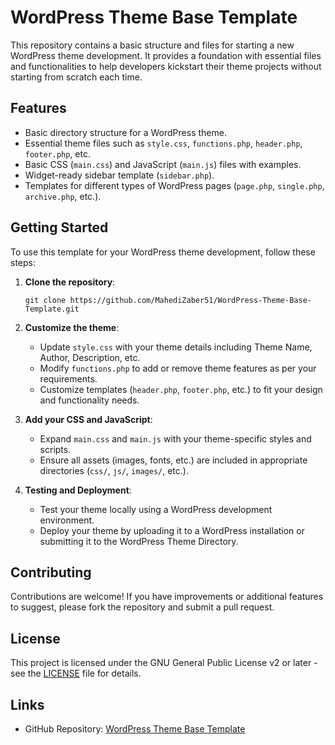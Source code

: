 # WordPress Theme Base Template

This repository contains a basic structure and files for starting a new WordPress theme development. It provides a foundation with essential files and functionalities to help developers kickstart their theme projects without starting from scratch each time.

## Features

- Basic directory structure for a WordPress theme.
- Essential theme files such as `style.css`, `functions.php`, `header.php`, `footer.php`, etc.
- Basic CSS (`main.css`) and JavaScript (`main.js`) files with examples.
- Widget-ready sidebar template (`sidebar.php`).
- Templates for different types of WordPress pages (`page.php`, `single.php`, `archive.php`, etc.).

## Getting Started

To use this template for your WordPress theme development, follow these steps:

1. **Clone the repository**:
   ```
   git clone https://github.com/MahediZaber51/WordPress-Theme-Base-Template.git
   ```

2. **Customize the theme**:
   - Update `style.css` with your theme details including Theme Name, Author, Description, etc.
   - Modify `functions.php` to add or remove theme features as per your requirements.
   - Customize templates (`header.php`, `footer.php`, etc.) to fit your design and functionality needs.

3. **Add your CSS and JavaScript**:
   - Expand `main.css` and `main.js` with your theme-specific styles and scripts.
   - Ensure all assets (images, fonts, etc.) are included in appropriate directories (`css/`, `js/`, `images/`, etc.).

4. **Testing and Deployment**:
   - Test your theme locally using a WordPress development environment.
   - Deploy your theme by uploading it to a WordPress installation or submitting it to the WordPress Theme Directory.

## Contributing

Contributions are welcome! If you have improvements or additional features to suggest, please fork the repository and submit a pull request.

## License

This project is licensed under the GNU General Public License v2 or later - see the [LICENSE](LICENSE) file for details.

## Links

- GitHub Repository: [WordPress Theme Base Template](https://github.com/MahediZaber51/WordPress-Theme-Base-Template)
